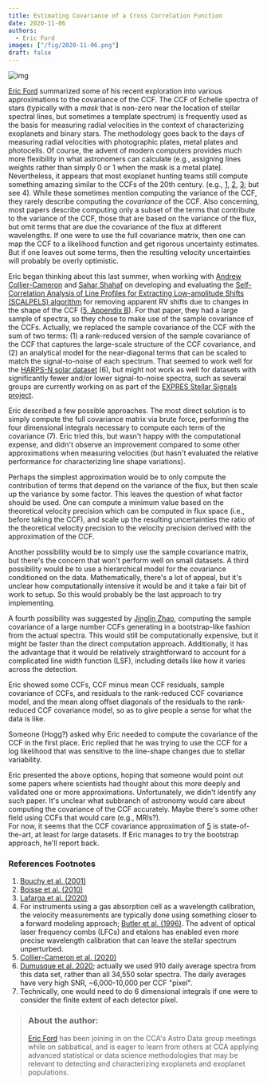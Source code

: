 ```yaml
---
title: Estimating Covariance of a Cross Correlation Function
date: 2020-11-06
authors:
  - Eric Ford
images: ["/fig/2020-11-06.png"]
draft: false
---
```


![img](/fig/2020-11-06.png)

[Eric Ford](https://personal.psu.edu/ebf11) summarized some of his recent exploration into various approximations to the covariance of the CCF.  The CCF of Echelle spectra of stars (typically with a *mask* that is non-zero near the location of stellar spectral lines, but sometimes a template spectrum) is frequently used as the basis for measuring radial velocities in the context of characterizing exoplanets and binary stars.  The methodology goes back to the days of measuring radial velocities with photographic plates, metal plates and photocells.  Of course, the advent of modern computers provides much more flexibility in what astronomers can calculate (e.g., assigning lines weights rather than simply 0 or 1 when the mask is a metal plate).  Nevertheless, it appears that most exoplanet hunting teams still compute something amazing similar to the CCFs of the 20th century.  (e.g., [1]((https://doi.org/10.1051/0004-6361:20010730)), [2](https://doi.org/10.1051/0004-6361/201014909), [3](https://www.aanda.org/articles/aa/abs/2020/04/aa37222-19/aa37222-19.html); but see 4).  While these sometimes mention computing the variance of the CCF, they rarely describe computing the *covariance* of the CCF.  Also concerning, most papers describe computing only a subset of the terms that contribute to the variance of the CCF, those that are based on the variance of the flux, but omit terms that are due the covariance of the flux at different wavelengths.  If one were to use the full covariance matrix, then one can map the CCF to a likelihood function and get rigorous uncertainty estimates.  But if one leaves out some terms, then the resulting velocity uncertainties will probably be overly optimistic.  

Eric began thinking about this last summer, when working with [Andrew Collier-Cameron](https://risweb.st-andrews.ac.uk/portal/en/persons/andrew-collier-cameron(e9b0e012-48e6-4003-a427-313ec72683fb).html) and [Sahar Shahaf](https://www.linkedin.com/in/sahar-shahaf-86520310a?originalSubdomain=il) on developing and evaluating the [Self-Correlation Analysis of Line Profiles for Extracting Low-amplitude Shifts (SCALPELS) algorithm](https://arxiv.org/abs/2011.00018) for removing apparent RV shifts due to changes in the shape of the CCF ([5, Appendix B](https://arxiv.org/abs/2011.00018)).  For that paper, they had a large sample of spectra, so they chose to make use of the sample covariance of the CCFs.  Actually, we replaced the sample covariance of the CCF with the sum of two terms: (1) a rank-reduced version of the sample covariance of the CCF that captures the large-scale structure of the CCF covariance, and (2) an analytical model for the near-diagonal terms that can be scaled to match the signal-to-noise of each spectrum.  That seemed to work well for the [HARPS-N solar dataset](https://ui.adsabs.harvard.edu/abs/2020arXiv200901945D/abstract) (6), but might not work as well for datasets with significantly fewer and/or lower signal-to-noise spectra, such as several groups are currently working on as part of the [EXPRES Stellar Signals project](http://exoplanets.astro.yale.edu/science/activity.php).  

Eric described a few possible approaches.  The most direct solution is to simply compute the full covariance matrix via brute force, performing the four dimensional integrals necessary to compute each term of the covariance (7).  Eric tried this, but wasn't happy with the computational expense, and didn't observe an improvement compared to some other approximations when measuring velocities (but hasn't evaluated the relative performance for characterizing line shape variations).  

Perhaps the simplest approximation would be to only compute the contribution of terms that depend on the variance of the flux, but then scale up the variance by some factor.  This leaves the question of what factor should be used.  One can compute a minimum value based on the theoretical velocity precision which can be computed in flux space (i.e., before taking the CCF), and scale up the resulting uncertainties the ratio of the theoretical velocity precision to the velocity precision derived with the approximation of the CCF.  

Another possibility would be to simply use the sample covariance matrix, but there's the concern that won't perform well on small datasets. A third possibility would be to use a hierarchical model for the covariance conditioned on the data.  Mathematically, there's a lot of appeal, but it's unclear how computationally intensive it would be and it take a fair bit of work to setup.  So this would probably be the last approach to try implementing.

A fourth possibility was suggested by [Jinglin Zhao](https://github.com/jinglinzhao), computing the sample covariance of a large number CCFs generating in a bootstrap-like fashion from the actual spectra.  This would still be computationally expensive, but it might be faster than the direct computation approach.  Additionally, it has the advantage that it would be relatively straightforward to account for a complicated line width function (LSF), including details like how it varies across the detection.  

Eric showed some CCFs, CCF minus mean CCF residuals, sample covariance of CCFs, and residuals to the rank-reduced CCF covariance model, and the mean along offset diagonals of the residuals to the rank-reduced CCF covariance model, so as to give people a sense for what the data is like.  

Someone (Hogg?) asked why Eric needed to compute the covariance of the CCF in the first place.  Eric replied that he was trying to use the CCF for a log likelihood that was sensitive to the line-shape changes due to stellar variability.  

Eric presented the above options, hoping that someone would point out some papers where scientists had thought about this more deeply and validated one or more approximations.  Unfortunately, we didn't identify any such paper.  It's unclear what subbranch of astronomy would care about computing the covariance of the CCF accurately.  Maybe there's some other field using CCFs that would care (e.g., MRIs?).  
For now, it seems that the CCF covariance approximation of [5](https://arxiv.org/abs/2011.00018) is state-of-the-art, at least for large datasets.  If Eric manages to try the bootstrap approach, he'll report back.


### References Footnotes

1. [Bouchy et al. (2001)](https://doi.org/10.1051/0004-6361:20010730)
2. [Boisse et al. (2010)](https://doi.org/10.1051/0004-6361/201014909)
3. [Lafarga et al. (2020)](https://www.aanda.org/articles/aa/abs/2020/04/aa37222-19/aa37222-19.html)
4. For instruments using a gas absorption cell as a wavelength calibration, the velocity measurements are typically done using something closer to a forward modeling approach; [Butler et al. (1996)](https://www.jstor.org/stable/40680756).  The advent of optical laser frequency combs (LFCs) and etalons has enabled even more precise wavelength calibration that can leave the stellar spectrum unperturbed.  
5. [Collier-Cameron et al. (2020)](https://arxiv.org/abs/2011.00018)
6. [Dumusque et al. 2020](https://ui.adsabs.harvard.edu/abs/2020arXiv200901945D/abstract); actually we used 910 daily average spectra from this data set, rather than all 34,550 solar spectra.  The daily averages have very high SNR, ~6,000-10,000 per CCF "pixel".
7. Technically, one would need to do 6 dimensional integrals if one were to consider the finite extent of each detector pixel.


> ### About the author:  
>
> [Eric Ford](https://personal.psu.edu/ebf11) has been joining in on the CCA's Astro Data group meetings while on sabbatical, and is eager to learn from others at CCA applying advanced statistical or data science methodologies that may be relevant to detecting and characterizing exoplanets and exoplanet populations.  
